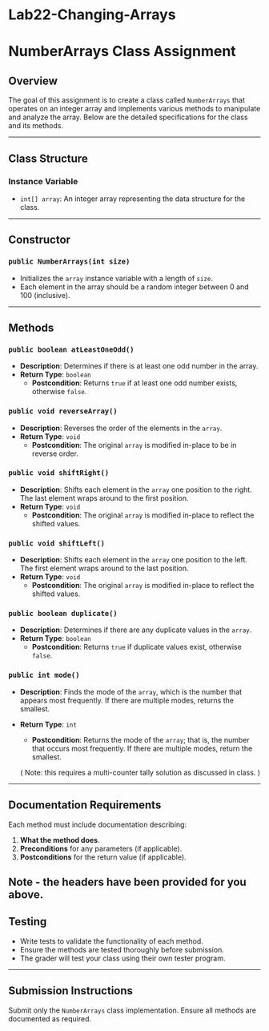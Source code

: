 # Lab22-Changing-Arrays
# NumberArrays Class Assignment

## Overview
The goal of this assignment is to create a class called `NumberArrays` that operates on an integer array and implements various methods to manipulate and analyze the array. Below are the detailed specifications for the class and its methods.

---

## Class Structure

### Instance Variable
- `int[] array`: An integer array representing the data structure for the class.

---

## Constructor

### `public NumberArrays(int size)`
- Initializes the `array` instance variable with a length of `size`.
- Each element in the array should be a random integer between 0 and 100 (inclusive).

---

## Methods

### `public boolean atLeastOneOdd()`
- **Description**: Determines if there is at least one odd number in the array.
- **Return Type**: `boolean`
  - **Postcondition**: Returns `true` if at least one odd number exists, otherwise `false`.

### `public void reverseArray()`
- **Description**: Reverses the order of the elements in the `array`.
- **Return Type**: `void`
  - **Postcondition**: The original `array` is modified in-place to be in reverse order.

### `public void shiftRight()`
- **Description**: Shifts each element in the `array` one position to the right. The last element wraps around to the first position.
- **Return Type**: `void`
  - **Postcondition**: The original `array` is modified in-place to reflect the shifted values.

### `public void shiftLeft()`
- **Description**: Shifts each element in the `array` one position to the left. The first element wraps around to the last position.
- **Return Type**: `void`
  - **Postcondition**: The original `array` is modified in-place to reflect the shifted values.

### `public boolean duplicate()`
- **Description**: Determines if there are any duplicate values in the `array`.
- **Return Type**: `boolean`
  - **Postcondition**: Returns `true` if duplicate values exist, otherwise `false`.

### `public int mode()`
- **Description**: Finds the mode of the `array`, which is the number that appears most frequently. If there are multiple modes, returns the smallest.
- **Return Type**: `int`
  - **Postcondition**: Returns the mode of the `array`; that is, the number that occurs most frequently.  If there are multiple modes, return the smallest.
  
  ( Note: this requires a multi-counter tally solution as discussed in class.  )

---

## Documentation Requirements
Each method must include documentation describing:
1. **What the method does**.
2. **Preconditions** for any parameters (if applicable).
3. **Postconditions** for the return value (if applicable).

Note - the headers have been provided for you above.
---

## Testing
- Write tests to validate the functionality of each method.
- Ensure the methods are tested thoroughly before submission.
- The grader will test your class using their own tester program.

---

## Submission Instructions
Submit only the `NumberArrays` class implementation. Ensure all methods are documented as required.
